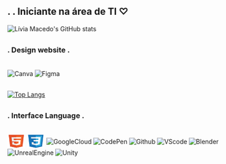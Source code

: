 ## . . Iniciante na área de TI ♡

![Lívia Macedo's GitHub stats](https://github-readme-stats.vercel.app/api?username=1iviaMacedo&theme=radical&show_icons=true)



  ##
  
  ### . Design website .
  
<div style="display: inline_block"><br>
  <img align="center" alt="Canva" height="30" width="40" src="https://cdn.jsdelivr.net/gh/devicons/devicon/icons/canva/canva-original.svg" />
  <img align="center" alt="Figma" height="30" width="40" src="https://cdn.jsdelivr.net/gh/devicons/devicon/icons/figma/figma-original.svg" />
  

  
  ##
  
[![Top Langs](https://github-readme-stats.vercel.app/api/top-langs/?username=1iviaMacedo&theme=radical&layout=compact)](https://github.com/1iviaMacedo/github-readme-stats)

  ##
  
  ### . Interface Language .
  
<div style="display: inline_block"><br>
  <img align="center" alt="HTML" height="30" width="40" src="https://raw.githubusercontent.com/devicons/devicon/master/icons/html5/html5-original.svg">
  <img align="center" alt="CSS" height="30" width="40" src="https://raw.githubusercontent.com/devicons/devicon/master/icons/css3/css3-original.svg">        
  <img align="center" alt="GoogleCloud" height="30" width="40" src="https://cdn.jsdelivr.net/gh/devicons/devicon/icons/googlecloud/googlecloud-original.svg">
  <img align="center" alt="CodePen" height="30" width="40" src="https://cdn.jsdelivr.net/gh/devicons/devicon/icons/codepen/codepen-plain.svg" />
  <img align="center" alt="Github" height="30" width="40"src="https://cdn.jsdelivr.net/gh/devicons/devicon/icons/github/github-original.svg">
  <img align="center" alt="VScode" height="30" width="40"src="https://cdn.jsdelivr.net/gh/devicons/devicon/icons/vscode/vscode-original.svg"">
  <img align="center" alt="Blender" height="30" width="40"src="https://cdn.jsdelivr.net/gh/devicons/devicon/icons/blender/blender-original.svg">
  <img align="center" alt="UnrealEngine" height="30" width="40"src="https://cdn.jsdelivr.net/gh/devicons/devicon/icons/unrealengine/unrealengine-original.svg">
  <img align="center" alt="Unity" height="30" width="40"src="https://cdn.jsdelivr.net/gh/devicons/devicon/icons/unity/unity-original.svg">
                                                                                                                                         
